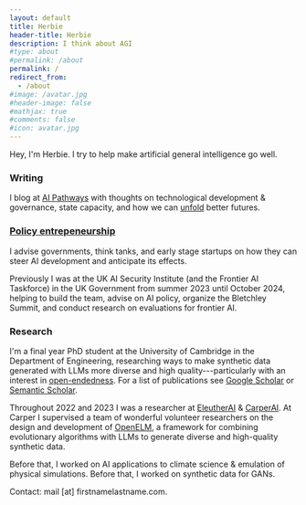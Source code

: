 ```yaml
---
layout: default
title: Herbie
header-title: Herbie
description: I think about AGI
#type: about
#permalink: /about
permalink: /
redirect_from:
  - /about
#image: /avatar.jpg
#header-image: false
#mathjax: true
#comments: false
#icon: avatar.jpg
---
```

<!-- {% marginfigure_right 'mn-id-whatever' 'assets/img/portrait_photo.jpg' 'Herbie Bradley<br>Test' %} -->
Hey, I'm Herbie. I try to help make artificial general intelligence go well.

### Writing

I blog at [AI Pathways](https://www.pathwaysai.org/) with thoughts on technological development & governance, state capacity, and how we can [unfold](https://www.henrikkarlsson.xyz/p/unfolding) better futures.

### [Policy entrepeneurship](https://renaissancephilanthropy.org/playbooks/policy-entrepreneurship/)

I advise governments, think tanks, and early stage startups on how they can steer AI development and anticipate its effects.

Previously I was at the UK AI Security Institute (and the Frontier AI Taskforce) in the UK Government from summer 2023 until October 2024, helping to build the team, advise on AI policy, organize the Bletchley Summit, and conduct research on evaluations for frontier AI.

### Research

I'm a final year PhD student at the University of Cambridge in the Department of Engineering, researching ways to make synthetic data generated with LLMs more diverse  and high quality---particularly with an interest in [open-endedness](https://link.springer.com/book/10.1007/978-3-319-15524-1). For a list of publications see [Google Scholar](https://scholar.google.com/citations?user=oQ0HzPcAAAAJ&hl=en) or [Semantic Scholar](https://www.semanticscholar.org/author/Herbie-Bradley/2070768742).

Throughout 2022 and 2023 I was a researcher at [EleutherAI](https://www.eleuther.ai/) & [CarperAI](http://carper.ai/). At Carper I supervised a team of wonderful volunteer researchers on the design and development of [OpenELM](https://github.com/CarperAI/OpenELM), a framework for combining evolutionary algorithms with LLMs to generate diverse and high-quality synthetic data.

Before that, I worked on AI applications to climate science & emulation of physical simulations. Before that, I worked on synthetic data for GANs.


Contact: mail [at] firstnamelastname.com.
